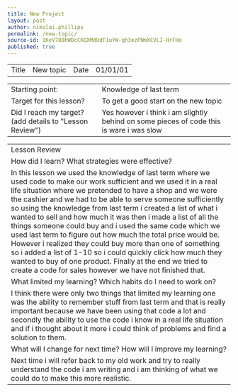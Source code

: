 ```yaml
---
title: New Project
layout: post
author: nikolai.phillips
permalink: /new-topic/
source-id: 1KeV78BhWDcCKQXMdUdF1uYW-qh3ezPNmXCVLI-HrFHo
published: true
---
```

<table>
  <tr>
    <td>Title</td>
    <td>New topic</td>
    <td>Date</td>
    <td>01/01/01</td>
  </tr>
</table>


<table>
  <tr>
    <td>Starting point:</td>
    <td>Knowledge of last term</td>
  </tr>
  <tr>
    <td>Target for this lesson?</td>
    <td>To get a good start on the new topic</td>
  </tr>
  <tr>
    <td>Did I reach my target? 
(add details to "Lesson Review")</td>
    <td>Yes however i think i am slightly behind on some pieces of code this is ware i was slow</td>
  </tr>
</table>


<table>
  <tr>
    <td>Lesson Review</td>
  </tr>
  <tr>
    <td>How did I learn? What strategies were effective? </td>
  </tr>
  <tr>
    <td>In this lesson we used the knowledge of last term where we used code to make our work sufficient and we used it in a real life situation where we pretended to have a shop and we were the cashier and we had to be able to serve someone sufficiently so using the knowledge from last term i created a list of what i wanted to sell and how much it was then i made a list of all the things someone could buy and i used the same code which we used last term to figure out how much the total price would be. However i realized they could buy more than one of something so i added a list of 1-10 so i could quickly click how much they wanted to buy of one product. Finally at the end we tried to create a code for sales however we have not finished that.</td>
  </tr>
  <tr>
    <td>What limited my learning? Which habits do I need to work on? </td>
  </tr>
  <tr>
    <td>I think there were only two things that limited my learning one was the ability to remember stuff from last term and that is really important because we have been using that code a lot and secondly the ability to use the code i know in a real life situation and if i thought about it more i could think of problems and find a solution to them.</td>
  </tr>
  <tr>
    <td>What will I change for next time? How will I improve my learning?</td>
  </tr>
  <tr>
    <td>Next time i will refer back to my old work and try to really understand the code i am writing and i am thinking of what we could do to make this more realistic.</td>
  </tr>
</table>


